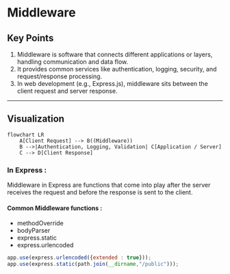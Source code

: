 # Middleware

## Key Points
1. Middleware is software that connects different applications or layers, handling communication and data flow.  
2. It provides common services like authentication, logging, security, and request/response processing.  
3. In web development (e.g., Express.js), middleware sits between the client request and server response.

---

## Visualization

```mermaid
flowchart LR
    A[Client Request] --> B((Middleware))
    B -->|Authentication, Logging, Validation| C[Application / Server]
    C --> D[Client Response]
```

### In Express :

Middleware in Express are functions that come into play after the server receives the request and before the response is sent to the client.


#### Common Middleware functions :
- methodOverride
- bodyParser
- express.static
- express.urlencoded


```js
app.use(express.urlencoded({extended : true}));
app.use(express.static(path.join(__dirname,"/public")));
```

  
